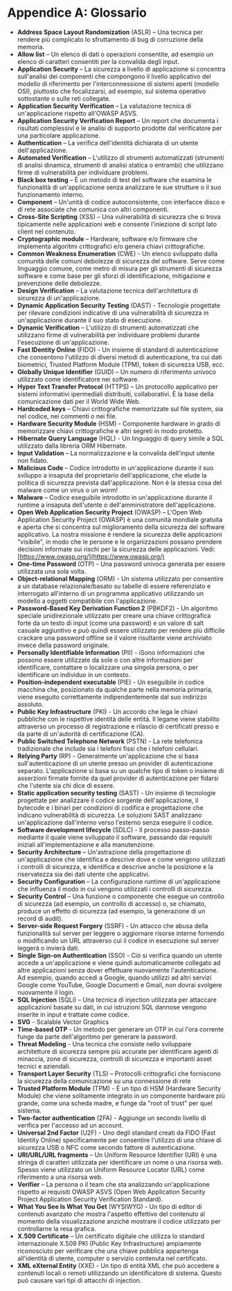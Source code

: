 # Appendice A: Glossario

- **Address Space Layout Randomization** (ASLR) – Una tecnica per rendere più complicato lo sfruttamento di bug di corruzione della memoria.
- **Allow list** – Un elenco di dati o operazioni consentite, ad esempio un elenco di caratteri consentiti per la convalida degli input.
- **Application Security** – La sicurezza a livello di applicazione si concentra sull'analisi dei componenti che compongono il livello applicativo del modello di riferimento per l'interconnessione di sistemi aperti (modello OSI), piuttosto che focalizzarsi, ad esempio, sul sistema operativo sottostante o sulle reti collegate.
- **Application Security Verification** – La valutazione tecnica di un'applicazione rispetto all'OWASP ASVS.
- **Application Security Verification Report** – Un report che documenta i risultati complessivi e le analisi di supporto prodotte dal verificatore per una particolare applicazione.
- **Authentication** – La verifica dell'identità dichiarata di un utente dell'applicazione.
- **Automated Verification** – L'utilizzo di strumenti automatizzati (strumenti di analisi dinamica, strumenti di analisi statica o entrambi) che utilizzano firme di vulnerabilità per individuare problemi.
- **Black box testing** – È un metodo di test del software che esamina le funzionalità di un'applicazione senza analizzare le sue strutture o il suo funzionamento interno.
- **Component** – Un'unità di codice autoconsistente, con interfacce disco e di rete associate che comunica con altri componenti.
- **Cross-Site Scripting** (XSS) – Una vulnerabilità di sicurezza che si trova tipicamente nelle applicazioni web e consente l'iniezione di script lato client nel contenuto.
- **Cryptographic module** – Hardware, software e/o firmware che implementa algoritmi crittografici e/o genera chiavi crittografiche.
- **Common Weakness Enumeration** (CWE) - Un elenco sviluppato dalla comunità delle comuni debolezze di sicurezza del software. Serve come linguaggio comune, come metro di misura per gli strumenti di sicurezza software e come base per gli sforzi di identificazione, mitigazione e prevenzione delle debolezze.
- **Design Verification** – La valutazione tecnica dell'architettura di sicurezza di un'applicazione.
- **Dynamic Application Security Testing** (DAST) - Tecnologie progettate per rilevare condizioni indicative di una vulnerabilità di sicurezza in un'applicazione durante il suo stato di esecuzione.
- **Dynamic Verification** – L'utilizzo di strumenti automatizzati che utilizzano firme di vulnerabilità per individuare problemi durante l'esecuzione di un'applicazione.
- **Fast IDentity Online** (FIDO) - Un insieme di standard di autenticazione che consentono l'utilizzo di diversi metodi di autenticazione, tra cui dati biometrici, Trusted Platform Module (TPM), token di sicurezza USB, ecc.
- **Globally Unique Identifier** (GUID) – Un numero di riferimento univoco utilizzato come identificatore nei software.
- **Hyper Text Transfer Protocol** (HTTPS) – Un protocollo applicativo per sistemi informativi ipermediali distribuiti, collaborativi. È la base della comunicazione dati per il World Wide Web.
- **Hardcoded keys** – Chiavi crittografiche memorizzate sul file system, sia nel codice, nei commenti o nei file.
- **Hardware Security Module** (HSM) - Componente hardware in grado di memorizzare chiavi crittografiche e altri segreti in modo protetto.
- **Hibernate Query Language** (HQL) - Un linguaggio di query simile a SQL utilizzato dalla libreria ORM Hibernate.
- **Input Validation** – La normalizzazione e la convalida dell'input utente non fidato.
- **Malicious Code** – Codice introdotto in un'applicazione durante il suo sviluppo a insaputa del proprietario dell'applicazione, che elude la politica di sicurezza prevista dall'applicazione. Non è la stessa cosa del malware come un virus o un worm!
- **Malware** – Codice eseguibile introdotto in un'applicazione durante il runtime a insaputa dell'utente o dell'amministratore dell'applicazione.
- **Open Web Application Security Project** (OWASP) – L'Open Web Application Security Project (OWASP) è una comunità mondiale gratuita e aperta che si concentra sul miglioramento della sicurezza del software applicativo. La nostra missione è rendere la sicurezza delle applicazioni "visibile", in modo che le persone e le organizzazioni possano prendere decisioni informate sui rischi per la sicurezza delle applicazioni. Vedi: [https://www.owasp.org/](https://www.owasp.org/)
- **One-time Password** (OTP) - Una password univoca generata per essere utilizzata una sola volta.
- **Object-relational Mapping** (ORM) - Un sistema utilizzato per consentire a un database relazionale/basato su tabelle di essere referenziato e interrogato all'interno di un programma applicativo utilizzando un modello a oggetti compatibile con l'applicazione.
- **Password-Based Key Derivation Function 2** (PBKDF2) - Un algoritmo speciale unidirezionale utilizzato per creare una chiave crittografica forte da un testo di input (come una password) e un valore di salt casuale aggiuntivo e può quindi essere utilizzato per rendere più difficile crackare una password offline se il valore risultante viene archiviato invece della password originale.
- **Personally Identifiable Information** (PII) - iSono informazioni che possono essere utilizzate da sole o con altre informazioni per identificare, contattare o localizzare una singola persona, o per identificare un individuo in un contesto.
- **Position-independent executable** (PIE) - Un eseguibile in codice macchina che, posizionato da qualche parte nella memoria primaria, viene eseguito correttamente indipendentemente dal suo indirizzo assoluto.
- **Public Key Infrastructure** (PKI) - Un accordo che lega le chiavi pubbliche con le rispettive identità delle entità. Il legame viene stabilito attraverso un processo di registrazione e rilascio di certificati presso e da parte di un'autorità di certificazione (CA).
- **Public Switched Telephone Network** (PSTN) - La rete telefonica tradizionale che include sia i telefoni fissi che i telefoni cellulari.
- **Relying Party** (RP) - Generalmente un'applicazione che si basa sull'autenticazione di un utente presso un provider di autenticazione separato. L'applicazione si basa su un qualche tipo di token o insieme di asserzioni firmate fornite da quel provider di autenticazione per fidarsi che l'utente sia chi dice di essere.
- **Static application security testing** (SAST) - Un insieme di tecnologie progettate per analizzare il codice sorgente dell'applicazione, il bytecode e i binari per condizioni di codifica e progettazione che indicano vulnerabilità di sicurezza. Le soluzioni SAST analizzano un'applicazione dall'interno verso l'esterno senza eseguire il codice.
- **Software development lifecycle** (SDLC) - Il processo passo-passo mediante il quale viene sviluppato il software, passando dai requisiti iniziali all'implementazione e alla manutenzione.
- **Security Architecture** – Un'astrazione della progettazione di un'applicazione che identifica e descrive dove e come vengono utilizzati i controlli di sicurezza, e identifica e descrive anche la posizione e la riservatezza sia dei dati utente che applicativi.
- **Security Configuration** – La configurazione runtime di un'applicazione che influenza il modo in cui vengono utilizzati i controlli di sicurezza.
- **Security Control** – Una funzione o componente che esegue un controllo di sicurezza (ad esempio, un controllo di accesso) o, se chiamato, produce un effetto di sicurezza (ad esempio, la generazione di un record di audit).
- **Server-side Request Forgery** (SSRF) - Un attacco che abusa della funzionalità sul server per leggere o aggiornare risorse interne fornendo o modificando un URL attraverso cui il codice in esecuzione sul server leggerà o invierà dati.
- **Single Sign-on Authentication** (SSO) - Ciò si verifica quando un utente accede a un'applicazione e viene quindi automaticamente collegato ad altre applicazioni senza dover effettuare nuovamente l'autenticazione. Ad esempio, quando accedi a Google, quando utilizzi ad altri servizi Google come YouTube, Google Documenti e Gmail, non dovrai svolgere nuovamente il login.
- **SQL Injection** (SQLi) – Una tecnica di injection utilizzata per attaccare applicazioni basate su dati, in cui istruzioni SQL dannose vengono inserite in input e trattate come codice.
- **SVG** - Scalable Vector Graphics
- **Time-based OTP** - Un metodo per generare un OTP in cui l'ora corrente funge da parte dell'algoritmo per generare la password.
- **Threat Modeling** - Una tecnica che consiste nello sviluppare architetture di sicurezza sempre più accurate per identificare agenti di minaccia, zone di sicurezza, controlli di sicurezza e importanti asset tecnici e aziendali.
- **Transport Layer Security** (TLS) – Protocolli crittografici che forniscono la sicurezza della comunicazione su una connessione di rete
- **Trusted Platform Module** (TPM) - È un tipo di HSM (Hardware Security Module) che viene solitamente integrato in un componente hardware più grande, come una scheda madre, e funge da "root of trust" per quel sistema.
- **Two-factor authentication** (2FA) - Aggiunge un secondo livello di verifica per l'accesso ad un account.
- **Universal 2nd Factor** (U2F) - Uno degli standard creati da FIDO (Fast Identity Online) specificamente per consentire l'utilizzo di una chiave di sicurezza USB o NFC come secondo fattore di autenticazione.
- **URI/URL/URL fragments** – Un Uniform Resource Identifier (URI) è una stringa di caratteri utilizzata per identificare un nome o una risorsa web. Spesso viene utilizzato un Uniform Resource Locator (URL) come riferimento a una risorsa web.
- **Verifier** – La persona o il team che sta analizzando un'applicazione rispetto ai requisiti OWASP ASVS (Open Web Application Security Project Application Security Verification Standard).
- **What You See Is What You Get** (WYSIWYG) - Un tipo di editor di contenuti avanzato che mostra l'aspetto effettivo del contenuto al momento della visualizzazione anziché mostrare il codice utilizzato per controllarne la resa grafica.
- **X.509 Certificate** – Un certificato digitale che utilizza lo standard internazionale X.509 PKI (Public Key Infrastructure) ampiamente riconosciuto per verificare che una chiave pubblica appartenga all'identità di utente, computer o servizio contenuta nel certificato.
- **XML eXternal Entity** (XXE) - Un tipo di entità XML che può accedere a contenuti locali o remoti utilizzando un identificatore di sistema. Questo può causare vari tipi di attacchi di injection.
